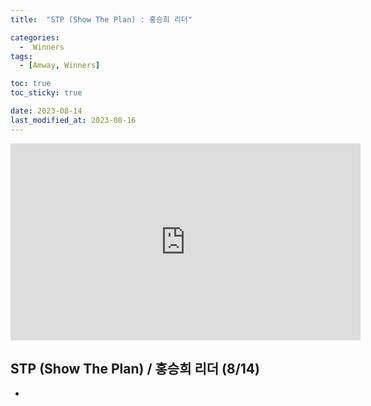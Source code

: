 ```yaml
---
title:  "STP (Show The Plan) : 홍승희 리더" 

categories:
  -  Winners
tags:
  - [Amway, Winners]

toc: true
toc_sticky: true

date: 2023-08-14
last_modified_at: 2023-08-16
---
```


<iframe width="560" height="315" src="https://www.youtube.com/embed/aldHz44AhwE" title="YouTube video player" frameborder="0" allow="accelerometer; autoplay; clipboard-write; encrypted-media; gyroscope; picture-in-picture; web-share" allowfullscreen></iframe>


## STP (Show The Plan) / 홍승희 리더 (8/14)

+ 